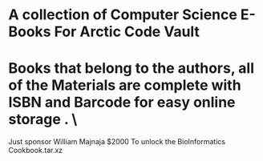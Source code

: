 # A collection of Computer Science E-Books For Arctic Code Vault 
# Books that belong to the authors, all of the Materials are complete with ISBN and Barcode for easy online storage . \ 




Just sponsor  William Majnaja $2000 To unlock the BioInformatics Cookbook.tar.xz
